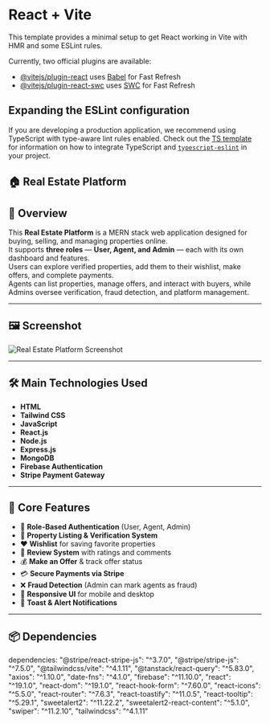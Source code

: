 # React + Vite

This template provides a minimal setup to get React working in Vite with HMR and some ESLint rules.

Currently, two official plugins are available:

- [@vitejs/plugin-react](https://github.com/vitejs/vite-plugin-react/blob/main/packages/plugin-react) uses [Babel](https://babeljs.io/) for Fast Refresh
- [@vitejs/plugin-react-swc](https://github.com/vitejs/vite-plugin-react/blob/main/packages/plugin-react-swc) uses [SWC](https://swc.rs/) for Fast Refresh

## Expanding the ESLint configuration

If you are developing a production application, we recommend using TypeScript with type-aware lint rules enabled. Check out the [TS template](https://github.com/vitejs/vite/tree/main/packages/create-vite/template-react-ts) for information on how to integrate TypeScript and [`typescript-eslint`](https://typescript-eslint.io) in your project.


## 🏠 Real Estate Platform

## 📌 Overview
This **Real Estate Platform** is a MERN stack web application designed for buying, selling, and managing properties online.  
It supports **three roles** — **User, Agent, and Admin** — each with its own dashboard and features.  
Users can explore verified properties, add them to their wishlist, make offers, and complete payments.  
Agents can list properties, manage offers, and interact with buyers, while Admins oversee verification, fraud detection, and platform management.

---

## 🖼️ Screenshot
![Real Estate Platform Screenshot](https://i.postimg.cc/YSsvTSsT/screencapture-real-estate-8f8a4-e2699-web-app-2025-08-08-11-57-14.png)  


---

## 🛠️ Main Technologies Used
- **HTML**
- **Tailwind CSS**
- **JavaScript**
- **React.js**
- **Node.js**
- **Express.js**
- **MongoDB**
- **Firebase Authentication**
- **Stripe Payment Gateway**

---

## 🚀 Core Features
- 🔐 **Role-Based Authentication** (User, Agent, Admin)
- 🏡 **Property Listing & Verification System**
- ❤️ **Wishlist** for saving favorite properties
- 💬 **Review System** with ratings and comments
- 💰 **Make an Offer** & track offer status
- 💳 **Secure Payments via Stripe**
- ❌ **Fraud Detection** (Admin can mark agents as fraud)
- 📱 **Responsive UI** for mobile and desktop
- 🔔 **Toast & Alert Notifications**

---

## 📦 Dependencies

dependencies: 
  "@stripe/react-stripe-js": "^3.7.0",
    "@stripe/stripe-js": "^7.5.0",
    "@tailwindcss/vite": "^4.1.11",
    "@tanstack/react-query": "^5.83.0",
    "axios": "^1.10.0",
    "date-fns": "^4.1.0",
    "firebase": "^11.10.0",
    "react": "^19.1.0",
    "react-dom": "^19.1.0",
    "react-hook-form": "^7.60.0",
    "react-icons": "^5.5.0",
    "react-router": "^7.6.3",
    "react-toastify": "^11.0.5",
    "react-tooltip": "^5.29.1",
    "sweetalert2": "^11.22.2",
    "sweetalert2-react-content": "^5.1.0",
    "swiper": "^11.2.10",
    "tailwindcss": "^4.1.11"


